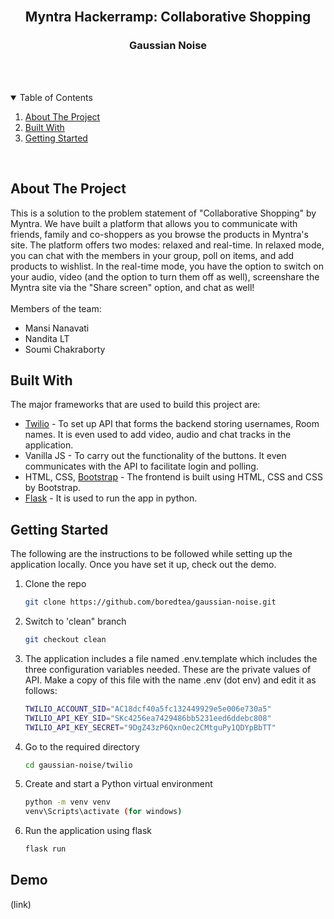 
<br />
<p align="center">
  <h2 align="center">Myntra Hackerramp: Collaborative Shopping</h3>
  <h3 align="center">Gaussian Noise</h4> <br/><br/>
</p>



<!-- TABLE OF CONTENTS -->
<details open="open">
  <summary>Table of Contents</summary>
  <ol>
    <li>
      <a href="#about-the-project">About The Project</a>
    </li>
    <li><a href="#built-with">Built With</a></li>
    <li>
      <a href="#getting-started">Getting Started</a>
    </li>
  </ol>
</details>

<br/>

<!-- ABOUT THE PROJECT -->
## About The Project

This is a solution to the problem statement of "Collaborative Shopping" by Myntra. We have built a platform that allows you to communicate with friends, family and co-shoppers as you browse the products in Myntra's site. The platform offers two modes: relaxed and real-time. In relaxed mode, you can chat with the members in your group, poll on items, and add products to wishlist. In the real-time mode, you have the option to switch on your audio, video (and the option to turn them off as well), screenshare the Myntra site via the "Share screen" option, and chat as well! 
<br/><br/>
Members of the team:
* Mansi Nanavati
* Nandita LT
* Soumi Chakraborty

## Built With

The major frameworks that are used to build this project are:
* [Twilio](https://www.twilio.com/) - To set up API that forms the backend storing usernames, Room names. It is even used to add video, audio and chat tracks in the application.
* Vanilla JS - To carry out the functionality of the buttons. It even communicates with the API to facilitate login and polling.
* HTML, CSS, [Bootstrap](https://getbootstrap.com) - The frontend is built using HTML, CSS and CSS by Bootstrap.
* [Flask](https://flask.palletsprojects.com/en/1.1.x/) - It is used to run the app in python.



<!-- GETTING STARTED -->
## Getting Started

The following are the instructions to be followed while setting up the application locally. Once you have set it up, check out the demo.

1. Clone the repo
   ```sh
   git clone https://github.com/boredtea/gaussian-noise.git
   ```
2. Switch to 'clean" branch
   ```sh
   git checkout clean
   ```
3. The application includes a file named .env.template which includes the three configuration variables needed. These are the private values of API. Make a copy of this file with the name .env (dot env) and edit it as follows:
    ```sh
    TWILIO_ACCOUNT_SID="AC18dcf40a5fc132449929e5e006e730a5"
    TWILIO_API_KEY_SID="SKc4256ea7429486bb5231eed6ddebc808"
    TWILIO_API_KEY_SECRET="9DgZ43zP6QxnOec2CMtguPy1QDYpBbTT"
    ```
3. Go to the required directory
   ```sh
   cd gaussian-noise/twilio
   ```
4. Create and start a Python virtual environment
   ```sh
   python -m venv venv
   venv\Scripts\activate (for windows)
   ```
5. Run the application using flask
   ```sh
   flask run
   ```



## Demo

(link)
